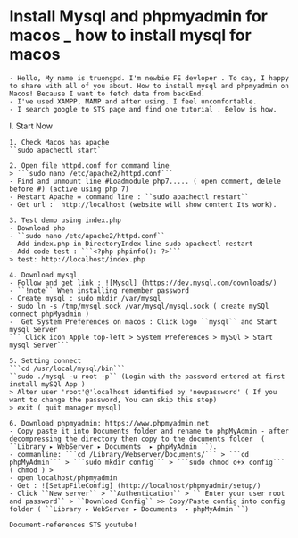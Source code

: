 # Install Mysql and phpmyadmin for macos \_ how to install mysql for macos

    - Hello, My name is truongpd. I'm newbie FE devloper . To day, I happy to share with all of you about. How to install mysql and phpmyadmin on Macos! Because I want to fetch data from backEnd.
    - I've used XAMPP, MAMP and after using. I feel uncomfortable.
    - I search google to STS page and find one tutorial . Below is how.

I. Start Now

    1. Check Macos has apache
    ``sudo apachectl start``

    2. Open file httpd.conf for command line
    > ```sudo nano /etc/apache2/httpd.conf```
    - Find and unmount line #Loadmodule php7..... ( open comment, delele before #) (active using php 7)
    - Restart Apache = command line : ``sudo apachectl restart``
    - Get url :  http://localhost (website will show content Its work).

    3. Test demo using index.php
    - Download php
    - ``sudo nano /etc/apache2/httpd.conf``
    - Add index.php in DirectoryIndex line sudo apachectl restart
    - Add code test : ```<?php phpinfo(): ?>```
    > test: http://localhost/index.php

    4. Download mysql
    - Follow and get link : ![Mysql] (https://dev.mysql.com/downloads/)
    - ``!note`` When installing remember password
    - Create mysql : sudo mkdir /var/mysql
    - sudo ln -s /tmp/mysql.sock /var/mysql/mysql.sock ( create mySQl connect phpMyadmin )
    -  Get System Preferences on macos : Click logo ``mysql`` and Start mysql Server
    ``` Click icon Apple top-left > System Preferences > mySQl > Start mysql Server```

    5. Setting connect
    ```cd /usr/local/mysql/bin```
    ``sudo ./mysql -u root -p`` (Login with the password entered at first install mySQl App )
    > Alter user 'root'@'localhost identified by 'newpassword' ( If you want to change the password, You can skip this step)
    > exit ( quit manager mysql)

    6. Download phpmyadmin: https://www.phpmyadmin.net
    - Copy paste it into Documents folder and rename to phpMyAdmin - after decompressing the directory then copy to the documents folder  ( ``Library⁩ ▸ ⁨WebServer⁩ ▸ ⁨Documents  ▸ phpMyAdmin ``).
    - commanline: ```cd /Library/Webserver/Documents/``` > ```cd phpMyAdmin``` > ```sudo mkdir config``` > ```sudo chmod o+x config``` ( chmod ) >
    - open localhost/phpmyadmin
    - Get : ![SetupFileConfig] (http://localhost/phpmyadmin/setup/)
    - Click ``New server`` > ``Authentication`` > `` Enter your user root and password`` > ``Download Config`` >> Copy/Paste config into config folder ( ``Library⁩ ▸ ⁨WebServer⁩ ▸ ⁨Documents  ▸ phpMyAdmin ``)

    Document-references STS youtube!
